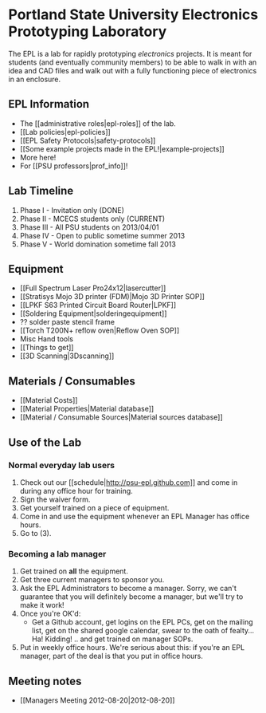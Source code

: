 # Portland State University Electronics Prototyping Laboratory

The EPL is a lab for rapidly prototyping *electronics* projects. It is meant for students (and eventually community members) to be able to walk in with an idea and CAD files and walk out with a fully functioning piece of electronics in an enclosure.


## EPL Information

- The [[administrative roles|epl-roles]] of the lab.
- [[Lab policies|epl-policies]]
- [[EPL Safety Protocols|safety-protocols]]
- [[Some example projects made in the EPL!|example-projects]]
- More here!
- For [[PSU professors|prof_info]]!

## Lab Timeline

1. Phase I -   Invitation only (DONE)
1. Phase II -  MCECS students only (CURRENT)
1. Phase III - All PSU students on 2013/04/01
1. Phase IV -  Open to public sometime summer 2013
1. Phase V -   World domination sometime fall 2013


## Equipment

- [[Full Spectrum Laser Pro24x12|lasercutter]]
- [[Stratisys Mojo 3D printer (FDM)|Mojo 3D Printer SOP]]
- [[LPKF S63 Printed Circuit Board Router|LPKF]]
- [[Soldering Equipment|solderingequipment]]
- ?? solder paste stencil frame
- [[Torch T200N+ reflow oven|Reflow Oven SOP]]
- Misc Hand tools
- [[Things to get]]
- [[3D Scanning|3Dscanning]]

## Materials / Consumables

- [[Material Costs]]
- [[Material Properties|Material database]]
- [[Material / Consumable Sources|Material sources database]]

## Use of the Lab

### Normal everyday lab users

1. Check out our [[schedule|http://psu-epl.github.com]] and come in during any office hour for training.
1. Sign the waiver form.
1. Get yourself trained on a piece of equipment.
1. Come in and use the equipment whenever an EPL Manager has office hours.
1. Go to (3).

### Becoming a lab manager

1. Get trained on **all** the equipment.
1. Get three current managers to sponsor you.
1. Ask the EPL Administrators to become a manager. Sorry, we can't guarantee that you will definitely become a manager, but we'll try to make it work!
1. Once you're OK'd:
   - Get a Github account, get logins on the EPL PCs, get on the mailing list, get on the shared google calendar, swear to the oath of fealty... Ha! Kidding! .. and get trained on manager SOPs.
1. Put in weekly office hours. We're serious about this: if you're an EPL manager, part of the deal is that you put in office hours.

## Meeting notes

- [[Managers Meeting 2012-08-20|2012-08-20]]